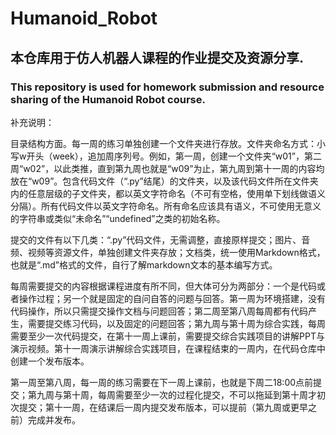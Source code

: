 # Humanoid_Robot
## 本仓库用于仿人机器人课程的作业提交及资源分享.

### This repository is used for homework submission and resource sharing of the Humanoid Robot course.

补充说明：

目录结构方面。每一周的练习单独创建一个文件夹进行存放。文件夹命名方式：小写w开头（week），追加周序列号。例如，第一周，创建一个文件夹“w01”，第二周“w02”，以此类推，直到第九周也就是“w09”为止，第九周到第十一周的内容均放在“w09”。包含代码文件（“.py”结尾）的文件夹，以及该代码文件所在文件夹内的任意层级的子文件夹，都以英文字符命名（不可有空格，使用单下划线做语义分隔）。所有代码文件以英文字符命名。所有命名应该具有语义，不可使用无意义的字符串或类似“未命名”“undefined”之类的初始名称。  

提交的文件有以下几类：“.py”代码文件，无需调整，直接原样提交；图片、音频、视频等资源文件，单独创建文件夹存放；文档类，统一使用Markdown格式，也就是“.md”格式的文件，自行了解markdown文本的基本编写方式。 

每周需要提交的内容根据课程进度有所不同，但大体可分为两部分：一个是代码或者操作过程；另一个就是固定的自问自答的问题与回答。第一周为环境搭建，没有代码操作，所以只需提交操作文档与问题回答；第二周至第八周每周都有代码产生，需要提交练习代码，以及固定的问题回答；第九周与第十周为综合实践，每周需要至少一次代码提交，在第十一周上课前，需要提交综合实践项目的讲解PPT与演示视频。第十一周演示讲解综合实践项目，在课程结束的一周内，在代码仓库中创建一个发布版本。  

第一周至第八周，每一周的练习需要在下一周上课前，也就是下周二18:00点前提交；第九周与第十周，每周需要至少一次的过程化提交，不可以拖延到第十周才初次提交；第十一周，在结课后一周内提交发布版本，可以提前（第九周或更早之前）完成并发布。  
